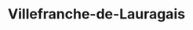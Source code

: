 ---
title: Villefranche-de-Lauragais
url: /villefranche-de-lauragais/
latitude: 43.398
longitude: 1.703
---